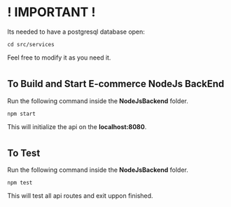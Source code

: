 # **! IMPORTANT !**
Its needed to have a postgresql database open:
```
cd src/services
```
Feel free to modify it as you need it.
#
## To Build and Start E-commerce NodeJs BackEnd 
Run the following command inside the **NodeJsBackend** folder.
```
npm start
```
This will initialize the api on the **localhost:8080**.
#
## To Test
Run the following command inside the **NodeJsBackend** folder.
```
npm test
```
This will test all api routes and exit uppon finished.